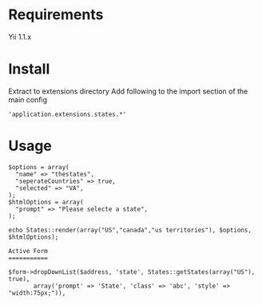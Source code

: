 Requirements 
============

Yii 1.1.x

Install 
=======

Extract to extensions directory
Add following to the import section of the main config
```
'application.extensions.states.*'
```

Usage 
=====

```
$options = array(
  "name" => "thestates",
  "seperateCountries" => true,
  "selected" => "VA",
);
$htmlOptions = array(
  "prompt" => "Please selecte a state",
);
 
echo States::render(array("US","canada","us territories"), $options, $htmlOptions);

Active Form
===========

$form->dropDownList($address, 'state', States::getStates(array("US"), true),
       array('prompt' => 'State', 'class' => 'abc', 'style' => "width:75px;")),
```
